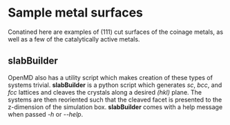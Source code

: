 # Sample metal surfaces

Conatined here are examples of (111) cut surfaces of the coinage metals, as well as a few of the catalytically active metals.

## slabBuilder
OpenMD also has a utility script which makes creation of these types of systems trivial. **slabBuilder** is a python script which generates *sc*, *bcc*, and *fcc* lattices and cleaves the crystals along a desired *(hkl)* plane. The systems are then reoriented such that the cleaved facet is presented to the z-dimension of the simulation box. **slabBuilder** comes with a help message when passed *-h* or *--help*.

